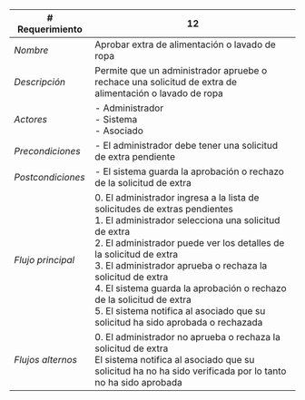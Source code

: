 |# Requerimiento|12 |
|-|-|
| *Nombre*|Aprobar extra de alimentación o lavado de ropa
| *Descripción*| Permite que un administrador apruebe o rechace una solicitud de extra de alimentación o lavado de ropa |
|*Actores*| - Administrador<br> - Sistema<br> - Asociado
|*Precondiciones*| - El administrador debe tener una solicitud de extra pendiente
|*Postcondiciones*| - El sistema guarda la aprobación o rechazo de la solicitud de extra
|*Flujo principal*|0.  El administrador ingresa a la lista de solicitudes de extras pendientes<br>1.  El administrador selecciona una solicitud de extra<br>2.  El administrador puede ver los detalles de la solicitud de extra<br>3.  El administrador aprueba o rechaza la solicitud de extra<br>4.  El sistema guarda la aprobación o rechazo de la solicitud de extra<br>5.  El sistema notifica al asociado que su solicitud ha sido aprobada o rechazada
|*Flujos alternos*|0.  El administrador no aprueba o rechaza la solicitud de extra<br>El sistema notifica al asociado que su solicitud ha no ha sido verificada por lo tanto no ha sido aprobada
